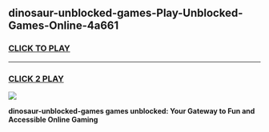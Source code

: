 
## dinosaur-unblocked-games-Play-Unblocked-Games-Online-4a661
<h3>
<a href="https://premium76.site?title=dinosaur-unblocked-games&ref=25A">CLICK TO PLAY</a></h3>
<hr>

<h3>
<a href="https://premium76.site?title=dinosaur-unblocked-games&ref=25A">CLICK 2 PLAY</a>
  
</h3>

<a href="https://premium76.site?title=dinosaur-unblocked-games&ref=25A"><img src="https://clearcache.store/games.png"></a>


**dinosaur-unblocked-games games unblocked: Your Gateway to Fun and Accessible Online Gaming**
